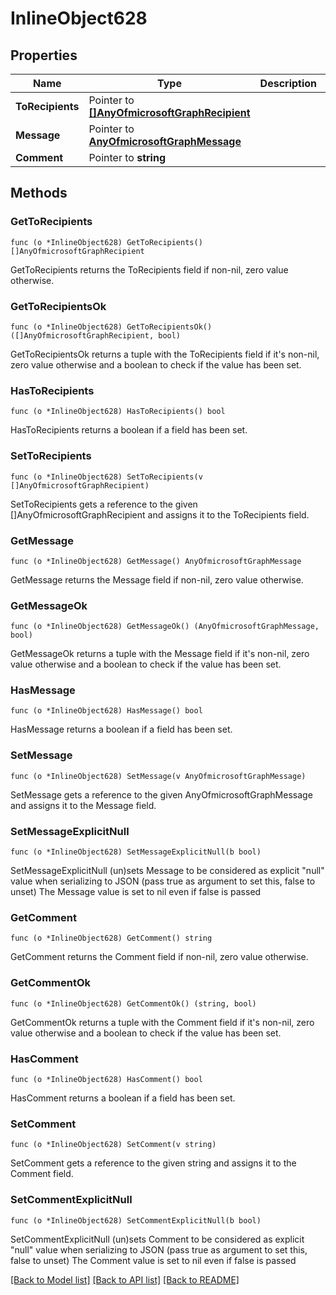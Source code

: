 # InlineObject628

## Properties

Name | Type | Description | Notes
------------ | ------------- | ------------- | -------------
**ToRecipients** | Pointer to [**[]AnyOfmicrosoftGraphRecipient**](anyOf&lt;microsoft.graph.recipient&gt;.md) |  | [optional] 
**Message** | Pointer to [**AnyOfmicrosoftGraphMessage**](anyOf&lt;microsoft.graph.message&gt;.md) |  | [optional] 
**Comment** | Pointer to **string** |  | [optional] 

## Methods

### GetToRecipients

`func (o *InlineObject628) GetToRecipients() []AnyOfmicrosoftGraphRecipient`

GetToRecipients returns the ToRecipients field if non-nil, zero value otherwise.

### GetToRecipientsOk

`func (o *InlineObject628) GetToRecipientsOk() ([]AnyOfmicrosoftGraphRecipient, bool)`

GetToRecipientsOk returns a tuple with the ToRecipients field if it's non-nil, zero value otherwise
and a boolean to check if the value has been set.

### HasToRecipients

`func (o *InlineObject628) HasToRecipients() bool`

HasToRecipients returns a boolean if a field has been set.

### SetToRecipients

`func (o *InlineObject628) SetToRecipients(v []AnyOfmicrosoftGraphRecipient)`

SetToRecipients gets a reference to the given []AnyOfmicrosoftGraphRecipient and assigns it to the ToRecipients field.

### GetMessage

`func (o *InlineObject628) GetMessage() AnyOfmicrosoftGraphMessage`

GetMessage returns the Message field if non-nil, zero value otherwise.

### GetMessageOk

`func (o *InlineObject628) GetMessageOk() (AnyOfmicrosoftGraphMessage, bool)`

GetMessageOk returns a tuple with the Message field if it's non-nil, zero value otherwise
and a boolean to check if the value has been set.

### HasMessage

`func (o *InlineObject628) HasMessage() bool`

HasMessage returns a boolean if a field has been set.

### SetMessage

`func (o *InlineObject628) SetMessage(v AnyOfmicrosoftGraphMessage)`

SetMessage gets a reference to the given AnyOfmicrosoftGraphMessage and assigns it to the Message field.

### SetMessageExplicitNull

`func (o *InlineObject628) SetMessageExplicitNull(b bool)`

SetMessageExplicitNull (un)sets Message to be considered as explicit "null" value
when serializing to JSON (pass true as argument to set this, false to unset)
The Message value is set to nil even if false is passed
### GetComment

`func (o *InlineObject628) GetComment() string`

GetComment returns the Comment field if non-nil, zero value otherwise.

### GetCommentOk

`func (o *InlineObject628) GetCommentOk() (string, bool)`

GetCommentOk returns a tuple with the Comment field if it's non-nil, zero value otherwise
and a boolean to check if the value has been set.

### HasComment

`func (o *InlineObject628) HasComment() bool`

HasComment returns a boolean if a field has been set.

### SetComment

`func (o *InlineObject628) SetComment(v string)`

SetComment gets a reference to the given string and assigns it to the Comment field.

### SetCommentExplicitNull

`func (o *InlineObject628) SetCommentExplicitNull(b bool)`

SetCommentExplicitNull (un)sets Comment to be considered as explicit "null" value
when serializing to JSON (pass true as argument to set this, false to unset)
The Comment value is set to nil even if false is passed

[[Back to Model list]](../README.md#documentation-for-models) [[Back to API list]](../README.md#documentation-for-api-endpoints) [[Back to README]](../README.md)


